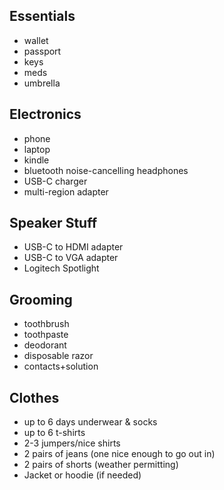 ## Essentials
- wallet
- passport
- keys
- meds
- umbrella

## Electronics
- phone
- laptop
- kindle
- bluetooth noise-cancelling headphones
- USB-C charger
- multi-region adapter

## Speaker Stuff
- USB-C to HDMI adapter
- USB-C to VGA adapter
- Logitech Spotlight

## Grooming
- toothbrush
- toothpaste
- deodorant
- disposable razor
- contacts+solution

## Clothes
- up to 6 days underwear & socks
- up to 6 t-shirts
- 2-3 jumpers/nice shirts
- 2 pairs of jeans (one nice enough to go out in)
- 2 pairs of shorts (weather permitting)
- Jacket or hoodie (if needed)
